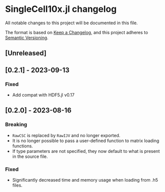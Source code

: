 # SingleCell10x.jl changelog

All notable changes to this project will be documented in this file.

The format is based on [Keep a Changelog](https://keepachangelog.com/en/1.0.0/),
and this project adheres to [Semantic Versioning](https://semver.org/spec/v2.0.0.html).

## [Unreleased]

## [0.2.1] - 2023-09-13

### Fixed

* Add compat with HDF5.jl v0.17

## [0.2.0] - 2023-08-16

### Breaking

* `RawCSC` is replaced by `RawIJV` and no longer exported.
* It is no longer possible to pass a user-defined function to matrix loading functions.
* If type parameters are not specified, they now default to what is present in the source file.

### Fixed

* Significantly decreased time and memory usage when loading from .h5 files.
